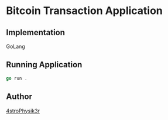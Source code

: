# Bitcoin Transaction Application

## Implementation
GoLang

## Running Application

```go
go run .
```

## Author

[4stroPhysik3r](https://github.com/4stroPhysik3r)